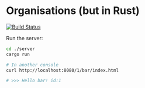 # Organisations (but in Rust)

[![Build Status](https://travis-ci.org/jamwaffles/organisations-rs.svg?branch=master)](https://travis-ci.org/jamwaffles/organisations-rs)

Run the server:

```bash
cd ./server
cargo run

# In another console
curl http://localhost:8080/1/bar/index.html

# >>> Hello bar! id:1
```
